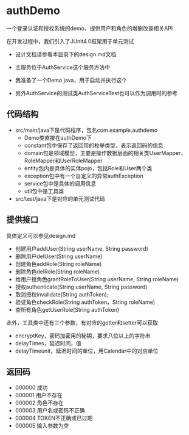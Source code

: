 ﻿# authDemo
一个登录认证和授权系统的demo，提供用户和角色的增删改查相关API  

在开发过程中，我们引入了JUnit4.0框架用于单元测试

+ 设计文档请参看本目录下的design.md文档

+ 主服务位于AuthService这个服务方法中
+ 我准备了一个Demo.java，用于启动并执行这个
+ 另外AuthService的测试类AuthServiceTest也可以作为调用时的参考



## 代码结构
+ src/main/java下是代码程序，包名com.example.authdemo
  - Demo类直接在authDemo下
  - constant包中保存了返回用的枚举类型，表示返回码的信息
  - domain包是领域模型，主要是操作数据层面的相关类UserMapper、RoleMapper和UserRoleMapper
  - entity包内是具体的实体pojo，包括Role和User两个类
  - exception包中有一个自定义的异常authException
  - service包中是具体的调用信息
  - util包中是工具类
+ src/test/java下是对应的单元测试代码  

## 提供接口
具体定义可以参见design.md
+ 创建用户addUser(String userName, String password)
+ 删除用户delUser(String userName)
+ 创建角色addRole(String roleName)
+ 删除角色delRole(String roleName)
+ 给用户授角色grantRoleToUser(String userName, String roleName)
+ 授权authenticate(String userName, String password)
+ 取消授权invalidate(String authToken);
+ 验证角色checkRole(String authToken，String roleName)
+ 查所有角色getUserRole(String authToken)

此外，工具类中还有三个参数，有对应的getter和setter可以获取
+ encryptKey，密码加密用的秘钥，要求八位以上的字符串
+ delayTimes，延迟时间，值
+ delayTimeunit，延迟时间的单位，用Calendar中的对应单位

## 返回码
+ 000000 成功  
+ 000001 用户不存在  
+ 000002 角色不存在  
+ 000003 用户名或密码不正确  
+ 000004 TOKEN不正确或已过期  
+ 000005 输入参数为空  

